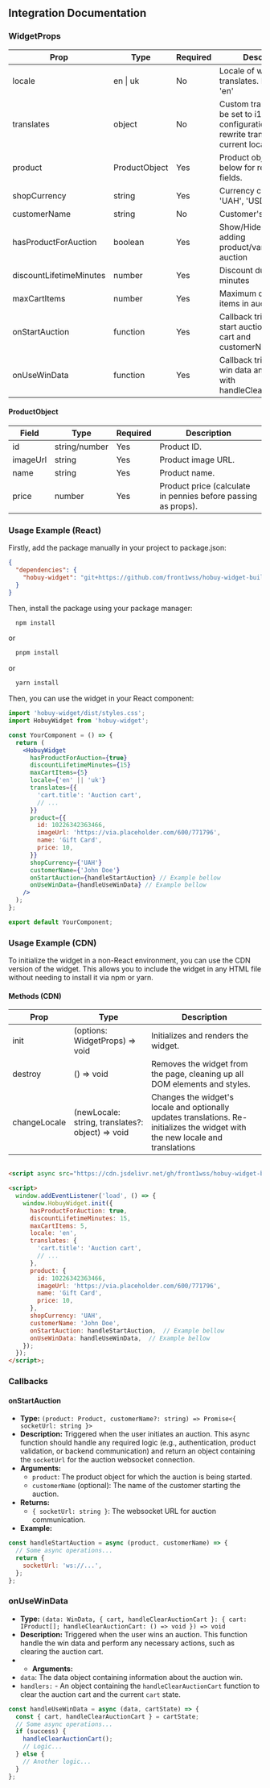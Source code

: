 
## Integration Documentation

[//]: # (test)

### WidgetProps

| Prop                    | Type          | Required | Description                                                                                    |
|-------------------------|---------------|----------|------------------------------------------------------------------------------------------------|
| locale                  | en \| uk      | No       | Locale of widget translates. Default is 'en'                                                   |
| translates              | object        | No       | Custom translates, will be set to i18n configuration and rewrite translates for current locale |
| product                 | ProductObject | Yes      | Product object. See below for required fields.                                                 |
| shopCurrency            | string        | Yes      | Currency code (e.g., 'UAH', 'USD').                                                            |
| customerName            | string        | No       | Customer's name.                                                                               |
| hasProductForAuction    | boolean       | Yes      | Show/Hide button adding product/variation in auction                                           |
| discountLifetimeMinutes | number        | Yes      | Discount duration in minutes                                                                   |
| maxCartItems            | number        | Yes      | Maximum quantity of items in auction cart                                                      |
| onStartAuction          | function      | Yes      | Callback triggered to start auction. Receives cart and customerName.                           |
| onUseWinData            | function      | Yes      | Callback triggered with win data and an object with handleClearAuctionCart.                    |

#### ProductObject

| Field    | Type          | Required | Description                                                   |
|----------|---------------|----------|---------------------------------------------------------------|
| id       | string/number | Yes      | Product ID.                                                   |
| imageUrl | string        | Yes      | Product image URL.                                            |
| name     | string        | Yes      | Product name.                                                 |
| price    | number        | Yes      | Product price (calculate in pennies before passing as props). |

### Usage Example (React)

Firstly, add the package manually in your project to package.json:

```json
{
  "dependencies": {
    "hobuy-widget": "git+https://github.com/front1wss/hobuy-widget-build#main"
  }
}
```

Then, install the package using your package manager:

```bash
  npm install
```

or

```bash
  pnpm install
```

or

```bash
  yarn install
```

Then, you can use the widget in your React component:

```jsx
import 'hobuy-widget/dist/styles.css';
import HobuyWidget from 'hobuy-widget';

const YourComponent = () => {
  return (
    <HobuyWidget
      hasProductForAuction={true}
      discountLifetimeMinutes={15}
      maxCartItems={5}
      locale={'en' || 'uk'}
      translates={{
        'cart.title': 'Auction cart',
        // ...
      }}
      product={{
        id: 10226342363466,
        imageUrl: 'https://via.placeholder.com/600/771796',
        name: 'Gift Card',
        price: 10,
      }}
      shopCurrency={'UAH'}
      customerName={'John Doe'}
      onStartAuction={handleStartAuction} // Example bellow
      onUseWinData={handleUseWinData} // Example bellow
    />
  );
};

export default YourComponent;
```

### Usage Example (CDN)

To initialize the widget in a non-React environment, you can use the CDN version of the widget. This allows you to include the widget in any HTML file without needing to install it via npm or yarn.

#### Methods (CDN)

| Prop         | Type                                             | Description                                                                                                                     |
|--------------|--------------------------------------------------|---------------------------------------------------------------------------------------------------------------------------------|
| init         | (options: WidgetProps) => void                   | Initializes and renders the widget.                                                                                             |
| destroy      | () => void                                       | Removes the widget from the page, cleaning up all DOM elements and styles.                                                      |
| changeLocale | (newLocale: string, translates?: object) => void | Changes the widget's locale and optionally updates translations. Re-initializes the widget with the new locale and translations |

```html

<script async src="https://cdn.jsdelivr.net/gh/front1wss/hobuy-widget-build@main/dist/widget.js"></script>;

<script>
  window.addEventListener('load', () => {
    window.HobuyWidget.init({
      hasProductForAuction: true,
      discountLifetimeMinutes: 15,
      maxCartItems: 5,
      locale: 'en',
      translates: {
        'cart.title': 'Auction cart',
        // ...
      },
      product: {
        id: 10226342363466,
        imageUrl: 'https://via.placeholder.com/600/771796',
        name: 'Gift Card',
        price: 10,
      },
      shopCurrency: 'UAH',
      customerName: 'John Doe',
      onStartAuction: handleStartAuction,  // Example bellow
      onUseWinData: handleUseWinData,  // Example bellow
    });
  });
</script>;
```

### Callbacks

#### onStartAuction

- **Type:** `(product: Product, customerName?: string) => Promise<{ socketUrl: string }>`
- **Description:**
  Triggered when the user initiates an auction. This async function should handle any required logic (e.g., authentication, product validation, or backend communication) and return an object containing the `socketUrl` for the auction websocket
  connection.
- **Arguments:**
    - `product`: The product object for which the auction is being started.
    - `customerName` (optional): The name of the customer starting the auction.
- **Returns:**
    - `{ socketUrl: string }`: The websocket URL for auction communication.
- **Example:**

```js
const handleStartAuction = async (product, customerName) => {
  // Some async operations...
  return {
    socketUrl: 'ws://...',
  };
};
```

### onUseWinData

- **Type:** `(data: WinData, { cart, handleClearAuctionCart }: { cart: IProduct[]; handleClearAuctionCart: () => void }) => void`
- **Description:** Triggered when the user wins an auction. This function handle the win data and perform any necessary actions, such as clearing the auction cart.
-
    - **Arguments:**
- `data`: The data object containing information about the auction win.
- `handlers:` - An object containing the `handleClearAuctionCart` function to clear the auction cart and the current `cart` state.

```js
const handleUseWinData = async (data, cartState) => {
  const { cart, handleClearAuctionCart } = cartState;
  // Some async operations...
  if (success) {
    handleClearAuctionCart();
    // Logic...
  } else {
    // Another logic...
  }
};
```
